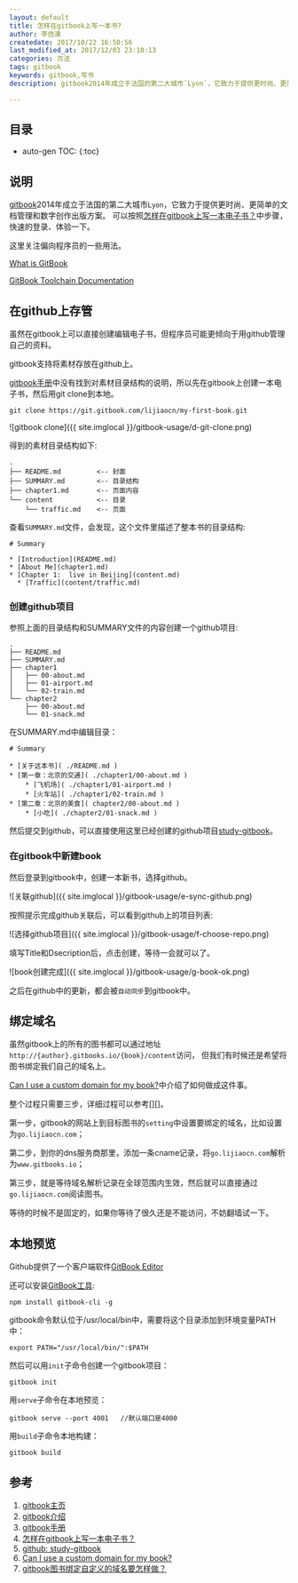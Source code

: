 ```yaml
---
layout: default
title: 怎样在gitbook上写一本书?
author: 李佶澳
createdate: 2017/10/22 16:50:56
last_modified_at: 2017/12/03 23:10:13
categories: 方法
tags: gitbook
keywords: gitbook,写书
description: gitbook2014年成立于法国的第二大城市`Lyon`，它致力于提供更时尚、更简单的文档管理和数字创作出版方案。

---
```


## 目录
* auto-gen TOC:
{:toc}

## 说明 

[gitbook][1]2014年成立于法国的第二大城市`Lyon`，它致力于提供更时尚、更简单的文档管理和数字创作出版方案。
可以按照[怎样在gitbook上写一本电子书？][4]中步骤，快速的登录、体验一下。

这里关注偏向程序员的一些用法。

[What is GitBook](https://docs.gitbook.com/)

[GitBook Toolchain Documentation](https://toolchain.gitbook.com/)



## 在github上存管

虽然在gitbook上可以直接创建编辑电子书，但程序员可能更倾向于用github管理自己的资料。

gitbook支持将素材存放在github上。

[gitbook手册][3]中没有找到对素材目录结构的说明，所以先在gitbook上创建一本电子书，然后用git clone到本地。

	git clone https://git.gitbook.com/lijiaocn/my-first-book.git

![gitbook clone]({{ site.imglocal }}/gitbook-usage/d-git-clone.png)

得到的素材目录结构如下:

	.
	├── README.md         <-- 封面
	├── SUMMARY.md        <-- 目录结构
	├── chapter1.md       <-- 页面内容
	└── content           <-- 目录
	    └── traffic.md    <-- 页面

查看`SUMMARY.md`文件，会发现，这个文件里描述了整本书的目录结构:

	# Summary
	
	* [Introduction](README.md)
	* [About Me](chapter1.md)
	* [Chapter 1:  live in Beijing](content.md)
	  * [Traffic](content/traffic.md)

### 创建github项目

参照上面的目录结构和SUMMARY文件的内容创建一个github项目:

	.
	├── README.md
	├── SUMMARY.md
	├── chapter1
	│   ├── 00-about.md
	│   ├── 01-airport.md
	│   └── 02-train.md
	└── chapter2
	    ├── 00-about.md
	    └── 01-snack.md

在SUMMARY.md中编辑目录：

	# Summary
	
	* [关于这本书]( ./README.md )
	* [第一章：北京的交通]( ./chapter1/00-about.md )
		* [飞机场]( ./chapter1/01-airport.md )
		* [火车站]( ./chapter1/02-train.md )
	* [第二章：北京的美食]( chapter2/00-about.md )
		* [小吃]( ./chapter2/01-snack.md )

然后提交到github，可以直接使用这里已经创建的github项目[study-gitbook][5]。

### 在gitbook中新建book

然后登录到gitbook中，创建一本新书，选择github。

![关联github]({{ site.imglocal }}/gitbook-usage/e-sync-github.png)

按照提示完成github关联后，可以看到github上的项目列表:

![选择github项目]({{ site.imglocal }}/gitbook-usage/f-choose-repo.png)

填写Title和Dsecription后，点击创建，等待一会就可以了。

![book创建完成]({{ site.imglocal }}/gitbook-usage/g-book-ok.png)

之后在github中的更新，都会被`自动同步`到gitbook中。

## 绑定域名

虽然gitbook上的所有的图书都可以通过地址`http://{author}.gitbooks.io/{book}/content`访问，
但我们有时候还是希望将图书绑定我们自己的域名上。

[Can I use a custom domain for my book?][6]中介绍了如何做成这件事。

整个过程只需要三步，详细过程可以参考[][]。

第一步，gitbook的网站上到目标图书的`setting`中设置要绑定的域名，比如设置为`go.lijiaocn.com`；

第二步，到你的dns服务商那里，添加一条cname记录，将`go.lijiaocn.com`解析为`www.gitbooks.io`；

第三步，就是等待域名解析记录在全球范围内生效，然后就可以直接通过`go.lijiaocn.com`阅读图书。

等待的时候不是固定的，如果你等待了很久还是不能访问，不妨翻墙试一下。

## 本地预览

Github提供了一个客户端软件[GitBook Editor](https://legacy.gitbook.com/editor)

还可以安装[GitBook工具](https://toolchain.gitbook.com/setup.html):

	npm install gitbook-cli -g

gitbook命令默认位于/usr/local/bin中，需要将这个目录添加到环境变量PATH中：

	export PATH="/usr/local/bin/":$PATH

然后可以用`init`子命令创建一个gitbook项目：

	gitbook init

用`serve`子命令在本地预览：

	gitbook serve --port 4001   //默认端口是4000

用`build`子命令本地构建：

	gitbook build

## 参考

1. [gitbook主页][1]
2. [gitbook介绍][2]
3. [gitbook手册][3]
4. [怎样在gitbook上写一本电子书？][4]
5. [github: study-gitbook][5]
6. [Can I use a custom domain for my book?][6]
7. [gitbook图书绑定自定义的域名要怎样做？][7]

[1]: https://www.gitbook.com/  "gitbook主页" 
[2]: https://www.gitbook.com/about  "gitbook介绍" 
[3]: https://help.gitbook.com/ "gitbook手册"
[4]: https://jingyan.baidu.com/article/08b6a59182ffae14a9092272.html "怎样在gitbook上写一本电子书？"
[5]: https://github.com/lijiaocn/study-gitbook "github: study-gitbook"
[6]: https://help.gitbook.com/books/can-i-use-custom-domain.html "Can I use a custom domain for my book? "
[7]:   "gitbook图书绑定自定义的域名要怎样做？"
